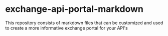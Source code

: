 # exchange-api-portal-markdown
This repository consists of markdown files that can be customized and used to create a more informative exchange portal for your API's

